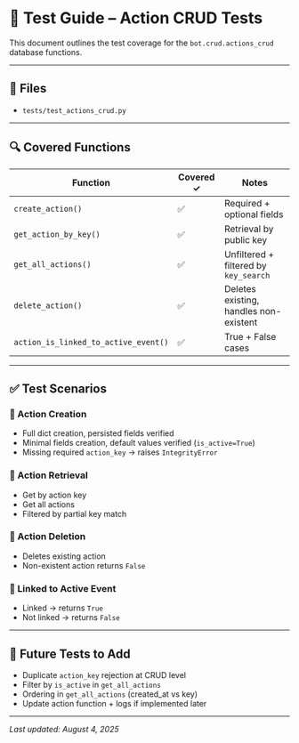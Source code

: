 # 🧪 Test Guide – Action CRUD Tests

This document outlines the test coverage for the `bot.crud.actions_crud` database functions.

---

## 📁 Files

* `tests/test_actions_crud.py`

---

## 🔍 Covered Functions

| Function                             | Covered ✓ | Notes                                  |
| ------------------------------------ | --------- | -------------------------------------- |
| `create_action()`                    | ✅         | Required + optional fields             |
| `get_action_by_key()`                | ✅         | Retrieval by public key                |
| `get_all_actions()`                  | ✅         | Unfiltered + filtered by `key_search`  |
| `delete_action()`                    | ✅         | Deletes existing, handles non-existent |
| `action_is_linked_to_active_event()` | ✅         | True + False cases                     |

---

## ✅ Test Scenarios

### 🔹 Action Creation

* Full dict creation, persisted fields verified
* Minimal fields creation, default values verified (`is_active=True`)
* Missing required `action_key` → raises `IntegrityError`

### 🔹 Action Retrieval

* Get by action key
* Get all actions
* Filtered by partial key match

### 🔹 Action Deletion

* Deletes existing action
* Non-existent action returns `False`

### 🔹 Linked to Active Event

* Linked → returns `True`
* Not linked → returns `False`

---

## 📌 Future Tests to Add

* Duplicate `action_key` rejection at CRUD level
* Filter by `is_active` in `get_all_actions`
* Ordering in `get_all_actions` (created\_at vs key)
* Update action function + logs if implemented later

---

_Last updated: August 4, 2025_